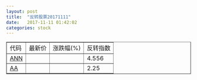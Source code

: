 ```yaml
---
layout: post
title:  "反转股票20171111"
date:   2017-11-11 01:42:02
categories: stock
---
```


<script type="text/javascript">
var stockList = []
stockList.push('gb_ann');
stockList.push('gb_aa');
</script>

<table border="1">
 <tr>
 <td>代码</td>
  <td>最新价</td>
  <td>涨跌幅(%)</td>
 <td>反转指数</td>
</tr>
  <tr id="ann"><td><a href="http://stock.finance.sina.com.cn/usstock/quotes/ANN.html" target="_blank">ANN</a></td><td></td><td></td><td>4.556</td></tr>
  <tr id="aa"><td><a href="http://stock.finance.sina.com.cn/usstock/quotes/AA.html" target="_blank">AA</a></td><td></td><td></td><td>2.25</td></tr>
</table>

